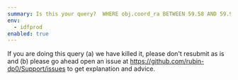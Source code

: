 ```yaml
---
summary: Is this your query?  WHERE obj.coord_ra BETWEEN 59.58 AND 59.96 AND obj.coord_dec BETWEEN -36.95 AND -36.65
env:
  - idfprod
enabled: true
---
```


If you are doing this query (a) we have killed it, please don't resubmit as is and (b) please go ahead open an issue at https://github.com/rubin-dp0/Support/issues to get explanation and advice.

